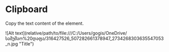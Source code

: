 # Clipboard
<p>Copy the text content of the element.</p>
![Alt text](relative/path/to/file:///C:/Users/gogis/OneDrive/სამუშაო%20დაფა/316427526_507282661378947_2734268303635547053_n.jpg "Title")

